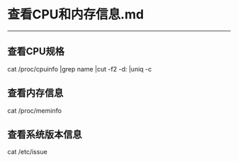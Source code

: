 # 查看CPU和内存信息.md
---  
## 查看CPU规格  
cat /proc/cpuinfo |grep name |cut -f2 -d: |uniq -c 

## 查看内存信息  
cat /proc/meminfo

## 查看系统版本信息
cat /etc/issue
